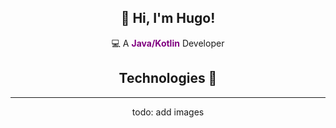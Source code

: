 <h2 align="center">👋 Hi, I'm Hugo!</h2>
<p align="center">
   💻 A <strong style="color:purple">Java/Kotlin</strong> Developer
</p>

<h2 align="center">Technologies 🔧</h2>

---

<div align="center">
  <p>todo: add images</p>
</div>
